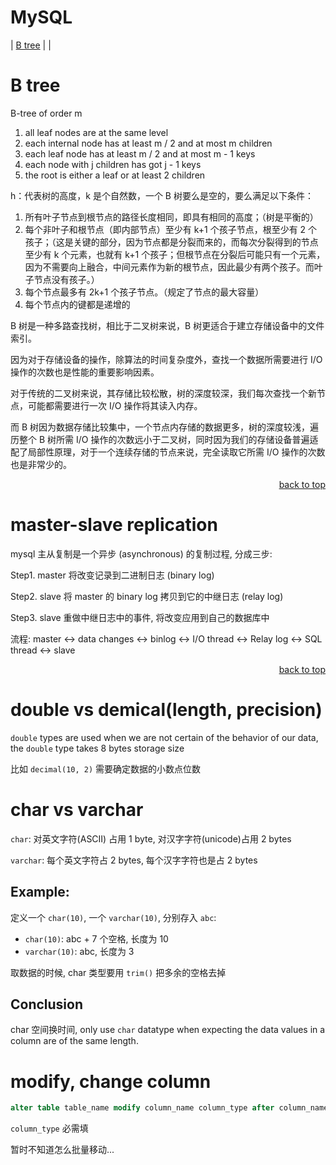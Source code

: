 # MySQL

| [B tree](#b-tree) | |

# B tree

B-tree of order m

1. all leaf nodes are at the same level
2. each internal node has at least m / 2 and at most m children
3. each leaf node has at least m / 2 and at most m - 1 keys
4. each node with j children has got j - 1 keys
5. the root is either a leaf or at least 2 children

h：代表树的高度，k 是个自然数，一个 B 树要么是空的，要么满足以下条件：

1. 所有叶子节点到根节点的路径长度相同，即具有相同的高度；（树是平衡的）
2. 每个非叶子和根节点（即内部节点）至少有 k+1 个孩子节点，根至少有 2 个孩子；（这是关键的部分，因为节点都是分裂而来的，而每次分裂得到的节点至少有 k 个元素，也就有 k+1 个孩子；但根节点在分裂后可能只有一个元素，因为不需要向上融合，中间元素作为新的根节点，因此最少有两个孩子。而叶子节点没有孩子。）
3. 每个节点最多有 2k+1 个孩子节点。（规定了节点的最大容量）
4. 每个节点内的键都是递增的

B 树是一种多路查找树，相比于二叉树来说，B 树更适合于建立存储设备中的文件索引。

因为对于存储设备的操作，除算法的时间复杂度外，查找一个数据所需要进行 I/O 操作的次数也是性能的重要影响因素。

对于传统的二叉树来说，其存储比较松散，树的深度较深，我们每次查找一个新节点，可能都需要进行一次 I/O 操作将其读入内存。

而 B 树因为数据存储比较集中，一个节点内存储的数据更多，树的深度较浅，遍历整个 B 树所需 I/O 操作的次数远小于二叉树，同时因为我们的存储设备普遍适配了局部性原理，对于一个连续存储的节点来说，完全读取它所需 I/O 操作的次数也是非常少的。

<div style="text-align: right;">
<a href="#MySQL">back to top</a>
</div>

# master-slave replication

mysql 主从复制是一个异步 (asynchronous) 的复制过程, 分成三步:

Step1. master 将改变记录到二进制日志 (binary log)

Step2. slave 将 master 的 binary log 拷贝到它的中继日志 (relay log)

Step3. slave 重做中继日志中的事件, 将改变应用到自己的数据库中

流程: master <-> data changes <-> binlog <-> I/O thread <-> Relay log <-> SQL thread <-> slave

<div style="text-align: right;">
<a href="#MySQL">back to top</a>
</div>

# double vs demical(length, precision)

`double` types are used when we are not certain of the behavior of our data, the `double` type takes 8 bytes storage size

比如 `decimal(10, 2)` 需要确定数据的小数点位数

# char vs varchar

`char`: 对英文字符(ASCII) 占用 1 byte, 对汉字字符(unicode)占用 2 bytes

`varchar`: 每个英文字符占 2 bytes, 每个汉字字符也是占 2 bytes

## Example:

定义一个 `char(10)`, 一个 `varchar(10)`, 分别存入 `abc`:

-   `char(10)`: abc + 7 个空格, 长度为 10
-   `varchar(10)`: abc, 长度为 3

取数据的时候, char 类型要用 `trim()` 把多余的空格去掉

## Conclusion

char 空间换时间, only use `char` datatype when expecting the data values in a column are of the same length.

# modify, change column

```sql
alter table table_name modify column_name column_type after column_name_2
```

`column_type` 必需填

暂时不知道怎么批量移动...

